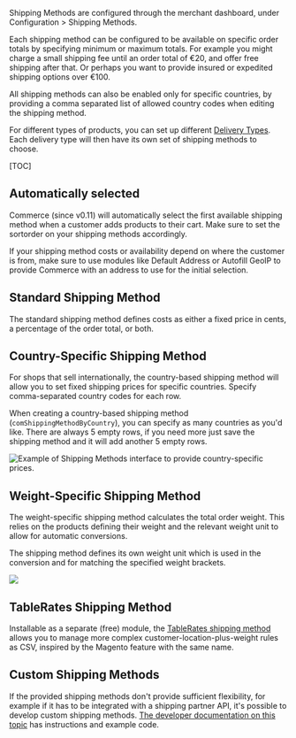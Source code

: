 Shipping Methods are configured through the merchant dashboard, under Configuration > Shipping Methods. 

Each shipping method can be configured to be available on specific order totals by specifying minimum or maximum totals. For example you might charge a small shipping fee until an order total of €20, and offer free shipping after that. Or perhaps you want to provide insured or expedited shipping options over €100. 

All shipping methods can also be enabled only for specific countries, by providing a comma separated list of allowed country codes when editing the shipping method.

For different types of products, you can set up different [Delivery Types](Delivery_Types). Each delivery type will then have its own set of shipping methods to choose. 

[TOC]

## Automatically selected

Commerce (since v0.11) will automatically select the first available shipping method when a customer adds products to their cart. Make sure to set the sortorder on your shipping methods accordingly.

If your shipping method costs or availability depend on where the customer is from, make sure to use modules like Default Address or Autofill GeoIP to provide Commerce with an address to use for the initial selection. 

## Standard Shipping Method

The standard shipping method defines costs as either a fixed price in cents, a percentage of the order total, or both. 

## Country-Specific Shipping Method

For shops that sell internationally, the country-based shipping method will allow you to set fixed shipping prices for specific countries. Specify comma-separated country codes for each row. 

When creating a country-based shipping method (`comShippingMethodByCountry`), you can specify as many countries as you'd like. There are always 5 empty rows, if you need more just save the shipping method and it will add another 5 empty rows.

![Example of Shipping Methods interface to provide country-specific prices.](../images/shipping/shipping-country-specific.jpg)

## Weight-Specific Shipping Method

The weight-specific shipping method calculates the total order weight. This relies on the products defining their weight and the relevant weight unit to allow for automatic conversions. 

The shipping method defines its own weight unit which is used in the conversion and for matching the specified weight brackets.
 
![](../images/shipping/shipping-weight-specific.jpg)

## TableRates Shipping Method

Installable as a separate (free) module, the [TableRates shipping method](Modules/Shipping/TableRates) allows you to manage more complex customer-location-plus-weight rules as CSV, inspired by the Magento feature with the same name.

## Custom Shipping Methods

If the provided shipping methods don't provide sufficient flexibility, for example if it has to be integrated with a shipping partner API, it's possible to develop custom shipping methods. [The developer documentation on this topic](Developer/Custom_Shipping_Methods) has instructions and example code. 
